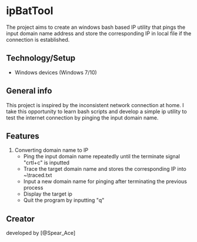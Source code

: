 # ipBatTool
The project aims to create an windows bash based IP utility that pings the input domain name address and store the corresponding IP in local file if the connection is established.

##  Technology/Setup
-   Windows devices (Windows 7/10)

##  General info
This project is inspired by the inconsistent network connection at home. I take this opportunity to learn bash scripts and develop a simple ip utility to test the internet connection by pinging the input domain name. 

##  Features
1.  Converting domain name to IP
    -   Ping the input domain name repeatedly until the terminate signal "crtl+c" is inputted 
    -   Trace the target domain name and stores the corresponding IP into ~\traced.txt
    -   Input a new domain name for pinging after terminating the previous process 
    -   Display the target ip
    -   Quit the program by inputting "q" 

##  Creator
developed by [@Spear_Ace]

